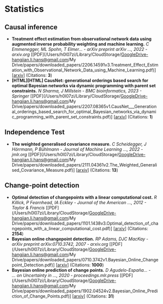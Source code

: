 # Statistics



## Causal inference

* **Treatment effect estimation from observational network data using augmented inverse probability weighting and machine learning.**  _C Emmenegger, ML Spohn, T Elmer… - arXiv preprint arXiv …, 2022 - arxiv.org_  [[PDF](/Users/h0l07zi/Library/CloudStorage/GoogleDrive-hangjian.li.hans@gmail.com/My Drive/papers/downloaded_papers/2206.14591v3.Treatment_Effect_Estimation_with_Observational_Network_Data_using_Machine_Learning.pdf)] [[arxiv](https://arxiv.org/abs/2206.14591)] (Citations: **3**)
* **[HTML][HTML] CausNet: generational orderings based search for optimal Bayesian networks via dynamic programming with parent set constraints.**  _N Sharma, J Millstein - BMC bioinformatics, 2023 - Springer_  [[PDF](/Users/h0l07zi/Library/CloudStorage/GoogleDrive-hangjian.li.hans@gmail.com/My Drive/papers/downloaded_papers/2207.08365v1.CausNet___Generational_orderings_based_search_for_optimal_Bayesian_networks_via_dynamic_programming_with_parent_set_constraints.pdf)] [[arxiv](https://arxiv.org/abs/2207.08365)] (Citations: **1**)
## Independence Test

* **The weighted generalised covariance measure.**  _C Scheidegger, J Hörrmann, P Bühlmann - Journal of Machine Learning …, 2022 - jmlr.org_  [[PDF](/Users/h0l07zi/Library/CloudStorage/GoogleDrive-hangjian.li.hans@gmail.com/My Drive/papers/downloaded_papers/2111.04361v2.The_Weighted_Generalised_Covariance_Measure.pdf)] [[arxiv](https://arxiv.org/abs/2111.04361)] (Citations: **13**)

## Change-point detection

* **Optimal detection of changepoints with a linear computational cost.**  _R Killick, P Fearnhead, IA Eckley - Journal of the American …, 2012 - Taylor & Francis_  [[PDF](/Users/h0l07zi/Library/CloudStorage/GoogleDrive-hangjian.li.hans@gmail.com/My Drive/papers/downloaded_papers/1101.1438v3.Optimal_detection_of_changepoints_with_a_linear_computational_cost.pdf)] [[arxiv](https://arxiv.org/abs/1101.1438)] (Citations: **2154**)
* **Bayesian online changepoint detection.**  _RP Adams, DJC MacKay - arXiv preprint arXiv:0710.3742, 2007 - arxiv.org_  [[PDF](/Users/h0l07zi/Library/CloudStorage/GoogleDrive-hangjian.li.hans@gmail.com/My Drive/papers/downloaded_papers/0710.3742v1.Bayesian_Online_Changepoint_Detection.pdf)] [[arxiv](https://arxiv.org/abs/0710.3742)] (Citations: **1000**)
* **Bayesian online prediction of change points.**  _D Agudelo-España… - … on Uncertainty in …, 2020 - proceedings.mlr.press_  [[PDF](/Users/h0l07zi/Library/CloudStorage/GoogleDrive-hangjian.li.hans@gmail.com/My Drive/papers/downloaded_papers/1902.04524v2.Bayesian_Online_Prediction_of_Change_Points.pdf)] [[arxiv](https://arxiv.org/pdf/1902.04524.pdf)] (Citations: **31**)